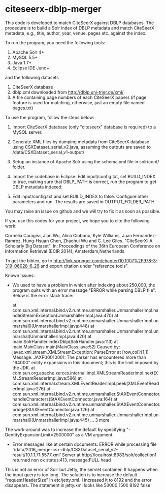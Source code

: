 # citeseerx-dblp-merger
This code is developed to match CiteSeerX against DBLP databases. The procedure
is to build a Solr index of DBLP metadata and match CiteSeerX metadata, e.g.,
title, author, year, venue, pages etc. against the index. 

To run the program, you need the following tools:
 1.  Apache Solr 4+
 2.  MySQL 5.5+
 3.  Java 1.7+
 4.  Eclipse IDE Juno+

and the following datasets
 1.  CiteSeerX database 
 2.  dblp.xml downloaded from 
     http://dblp.uni-trier.de/xml/
 3.  A file containing page numbers of each CiteSeerX papers (if page feature 
     is used for matching, otherwise, just an empty file named pages.txt)

To use the program, follow the steps below:

 1.  Import CiteSeerX database (only "citeseerx" database is required) to 
     a MySQL server.

 2.  Generate XML files by dumping metadata from CiteSeerX database
     using CSXDataset_serial_v2.java, assuming the outputs are saved to
     /data/CSXDataset_serial_v1-output/

 3.  Setup an instance of Apache Solr using the schema.xml file in 
     solr/conf/ folder. 

 4.  Import the codebase in Eclipse. Edit input/config.txt, set BUILD_INDEX 
     to true, making sure that DBLP_PATH is correct, run the program to get
     DBLP metadata indexed.

 5.  Edit input/config.txt and set BUILD_INDEX to false. Configure other 
     parameters and run. The results are saved in OUTPUT_FOLDER_PATH.

You may raise an issue on github and we will try to fix it as soon as possible.

If you use this codes for your project, we hope you to cite the following work:

Cornelia Caragea, Jian Wu, Alina Ciobanu, Kyle Williams, Juan Fernandez-Ramrez, Hung-Hsuan Chen, Zhaohui Wu and C. Lee Giles. "CiteSeerX: A Scholarly Big Dataset". In: Proceedings of the 36th European Conference on Information Retrieval (ECIR 2014), Amsterdam,Netherlands.

To get the bibtex, go to 
http://link.springer.com/chapter/10.1007%2F978-3-319-06028-6_26
and export citation under "reference tools".

Known Issues:
 * We used to have a problem in which after indexing about 250,000, the program quits with an error message "ERROR while parsing DBLP file". Below is the error stack trace:

    at com.sun.xml.internal.bind.v2.runtime.unmarshaller.UnmarshallerImpl.handleStreamException(UnmarshallerImpl.java:470)
    at com.sun.xml.internal.bind.v2.runtime.unmarshaller.UnmarshallerImpl.unmarshal0(UnmarshallerImpl.java:448)
    at com.sun.xml.internal.bind.v2.runtime.unmarshaller.UnmarshallerImpl.unmarshal(UnmarshallerImpl.java:420)
    at main.SolrHandler.indexDblp(SolrHandler.java:113)
    at main.MainClass.main(MainClass.java:52)
Caused by: javax.xml.stream.XMLStreamException: ParseError at [row,col]:[1,1]
Message: JAXP00010001: The parser has encountered more than "64000" entity expansions in this document; this is the limit imposed by the JDK.
    at com.sun.org.apache.xerces.internal.impl.XMLStreamReaderImpl.next(XMLStreamReaderImpl.java:596)
    at com.sun.xml.internal.stream.XMLEventReaderImpl.peek(XMLEventReaderImpl.java:276)
    at com.sun.xml.internal.bind.v2.runtime.unmarshaller.StAXEventConnector.handleCharacters(StAXEventConnector.java:164)
    at com.sun.xml.internal.bind.v2.runtime.unmarshaller.StAXEventConnector.bridge(StAXEventConnector.java:126)
    at com.sun.xml.internal.bind.v2.runtime.unmarshaller.UnmarshallerImpl.unmarshal0(UnmarshallerImpl.java:445)
    ... 3 more
    
The work-around was to increase the default by specifying "-DentityExpansionLimit=2500000" as a VM argument.
 
 * Error messages like at certain documents:
 ERROR while processing file '/data/2016_merge-csx-dblp/CSXDataset_serial_v2-result/10.1.1.71.5577.xml'
	Server at http://localhost:8983/solr/collection1 returned non ok status:413, message:FULL head

This is not an error of Solr but Jetty, the servlet container. It happens when the input query is too long. The solution is to increase the default "requestHeaderSize" in etc/jetty.xml. I increased it to 8192 and the error disappears. The statement in jetty.xml looks like
   <Call name="addConnector">
       <Arg>
           <New class="org.eclipse.jetty.server.bio.SocketConnector">
             <Set name="host"><SystemProperty name="jetty.host" /></Set>
             <Set name="port"><SystemProperty name="jetty.port" default="8983"/></Set>
             <Set name="maxIdleTime">50000</Set>
             <Set name="lowResourceMaxIdleTime">1500</Set>
             <Set name="requestHeaderSize">8192</Set>
             <Set name="statsOn">false</Set>
           </New>
       </Arg>
     </Call>


